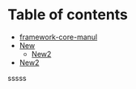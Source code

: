 # Table of contents

* [framework-core-manul](README.md)
* [New](new.md)
    - [New2](new2.md)
* [New2](new2.md)

sssss


